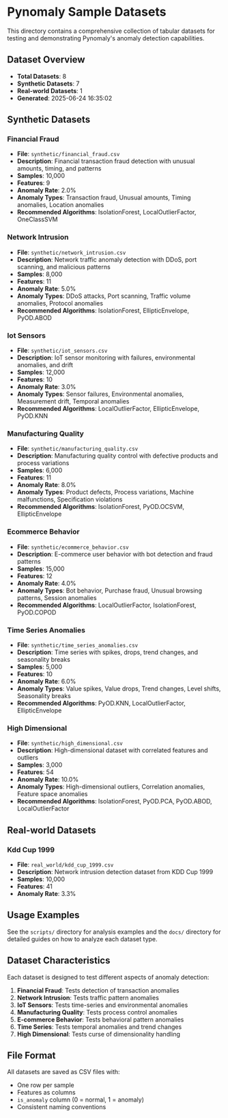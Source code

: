 # Pynomaly Sample Datasets

This directory contains a comprehensive collection of tabular datasets for testing and demonstrating Pynomaly's anomaly detection capabilities.

## Dataset Overview

- **Total Datasets**: 8
- **Synthetic Datasets**: 7
- **Real-world Datasets**: 1
- **Generated**: 2025-06-24 16:35:02

## Synthetic Datasets

### Financial Fraud
- **File**: `synthetic/financial_fraud.csv`
- **Description**: Financial transaction fraud detection with unusual amounts, timing, and patterns
- **Samples**: 10,000
- **Features**: 9
- **Anomaly Rate**: 2.0%
- **Anomaly Types**: Transaction fraud, Unusual amounts, Timing anomalies, Location anomalies
- **Recommended Algorithms**: IsolationForest, LocalOutlierFactor, OneClassSVM

### Network Intrusion
- **File**: `synthetic/network_intrusion.csv`
- **Description**: Network traffic anomaly detection with DDoS, port scanning, and malicious patterns
- **Samples**: 8,000
- **Features**: 11
- **Anomaly Rate**: 5.0%
- **Anomaly Types**: DDoS attacks, Port scanning, Traffic volume anomalies, Protocol anomalies
- **Recommended Algorithms**: IsolationForest, EllipticEnvelope, PyOD.ABOD

### Iot Sensors
- **File**: `synthetic/iot_sensors.csv`
- **Description**: IoT sensor monitoring with failures, environmental anomalies, and drift
- **Samples**: 12,000
- **Features**: 10
- **Anomaly Rate**: 3.0%
- **Anomaly Types**: Sensor failures, Environmental anomalies, Measurement drift, Temporal anomalies
- **Recommended Algorithms**: LocalOutlierFactor, EllipticEnvelope, PyOD.KNN

### Manufacturing Quality
- **File**: `synthetic/manufacturing_quality.csv`
- **Description**: Manufacturing quality control with defective products and process variations
- **Samples**: 6,000
- **Features**: 11
- **Anomaly Rate**: 8.0%
- **Anomaly Types**: Product defects, Process variations, Machine malfunctions, Specification violations
- **Recommended Algorithms**: IsolationForest, PyOD.OCSVM, EllipticEnvelope

### Ecommerce Behavior
- **File**: `synthetic/ecommerce_behavior.csv`
- **Description**: E-commerce user behavior with bot detection and fraud patterns
- **Samples**: 15,000
- **Features**: 12
- **Anomaly Rate**: 4.0%
- **Anomaly Types**: Bot behavior, Purchase fraud, Unusual browsing patterns, Session anomalies
- **Recommended Algorithms**: LocalOutlierFactor, IsolationForest, PyOD.COPOD

### Time Series Anomalies
- **File**: `synthetic/time_series_anomalies.csv`
- **Description**: Time series with spikes, drops, trend changes, and seasonality breaks
- **Samples**: 5,000
- **Features**: 10
- **Anomaly Rate**: 6.0%
- **Anomaly Types**: Value spikes, Value drops, Trend changes, Level shifts, Seasonality breaks
- **Recommended Algorithms**: PyOD.KNN, LocalOutlierFactor, EllipticEnvelope

### High Dimensional
- **File**: `synthetic/high_dimensional.csv`
- **Description**: High-dimensional dataset with correlated features and outliers
- **Samples**: 3,000
- **Features**: 54
- **Anomaly Rate**: 10.0%
- **Anomaly Types**: High-dimensional outliers, Correlation anomalies, Feature space anomalies
- **Recommended Algorithms**: IsolationForest, PyOD.PCA, PyOD.ABOD, LocalOutlierFactor


## Real-world Datasets

### Kdd Cup 1999
- **File**: `real_world/kdd_cup_1999.csv`
- **Description**: Network intrusion detection dataset from KDD Cup 1999
- **Samples**: 10,000
- **Features**: 41
- **Anomaly Rate**: 3.3%


## Usage Examples

See the `scripts/` directory for analysis examples and the `docs/` directory for detailed guides on how to analyze each dataset type.

## Dataset Characteristics

Each dataset is designed to test different aspects of anomaly detection:

1. **Financial Fraud**: Tests detection of transaction anomalies
2. **Network Intrusion**: Tests traffic pattern anomalies  
3. **IoT Sensors**: Tests time-series and environmental anomalies
4. **Manufacturing Quality**: Tests process control anomalies
5. **E-commerce Behavior**: Tests behavioral pattern anomalies
6. **Time Series**: Tests temporal anomalies and trend changes
7. **High Dimensional**: Tests curse of dimensionality handling

## File Format

All datasets are saved as CSV files with:
- One row per sample
- Features as columns
- `is_anomaly` column (0 = normal, 1 = anomaly)
- Consistent naming conventions
